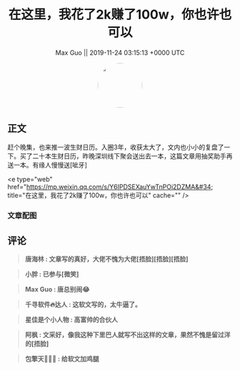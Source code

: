 <h1 align="center">在这里，我花了2k赚了100w，你也许也可以</h1>




<p align="center">
    <a>Max Guo || 2019-11-24 03:15:13 &#43;0000 UTC</a>
</p>

<div align="center">
    <img src="https://images.zsxq.com/Fi87pELO2IqBCV4V-rimrifwGqWJ?e=1590940799&amp;token=kIxbL07-8jAj8w1n4s9zv64FuZZNEATmlU_Vm6zD:6M2dl1CR1yOjZOnucKN7V8fZ21I=" width="100" height="100" style="border:1px solid;border-radius:50%; color:#ffffff"/>
</div>




## 正文

<div>
赶个晚集，也来推一波生财日历。入圈3年，收获太大了，文内也小小的复盘了一下。买了二十本生财日历，昨晚深圳线下聚会送出去一本，这篇文章用抽奖助手再送一本。有缘人慢慢送[呲牙]

&lt;e type=&#34;web&#34; href=&#34;https://mp.weixin.qq.com/s/Y6IPDSEXauYwTnPOi2DZMA&#34; title=&#34;在这里，我花了2k赚了100w，你也许也可以&#34; cache=&#34;&#34; /&gt;
</div>

### 文章配图

<div class="image" align="center">

</div>


## 评论

<div align="left">
<div>

<blockquote >
<span> <strong>唐海林 : 文章写的真好，大佬不愧为大佬[捂脸][捂脸][捂脸] </strong></span>
</blockquote>

<blockquote >
<span> <strong>小胖 : 已参与[微笑] </strong></span>
</blockquote>

<blockquote >
<span> <strong>Max Guo : 唐总别闹😂 </strong></span>
</blockquote>

<blockquote >
<span> <strong>千寻软件🔥达人 : 这软文写的，太牛逼了。 </strong></span>
</blockquote>

<blockquote >
<span> <strong>星佳是个小人物 : 高富帅的合伙人 </strong></span>
</blockquote>

<blockquote >
<span> <strong>阿枫 : 文采好，像我这种下里巴人就写不出这样的文章，果然不愧是留过洋的[捂脸] </strong></span>
</blockquote>

<blockquote >
<span> <strong>包擎天💝💝💝 : 给软文加鸡腿 </strong></span>
</blockquote>

</div>
</div>